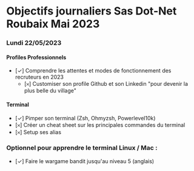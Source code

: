 # Objectifs journaliers Sas Dot-Net Roubaix Mai 2023

### Lundi 22/05/2023

#### Profiles Professionnels

- [✓] Comprendre les attentes et modes de fonctionnement des recruteurs en 2023
  - [𐄂] Customiser son profile Github et son Linkedin "pour devenir la plus belle du village"

#### Terminal

- [✓] Pimper son terminal (Zsh, Ohmyzsh, Powerlevel10k)
- [𐄂] Créer un cheat sheet sur les principales commandes du terminal
- [𐄂] Setup ses alias

### Optionnel pour apprendre le terminal Linux / Mac :

- [✓] Faire le wargame bandit jusqu'au niveau 5 (anglais)
